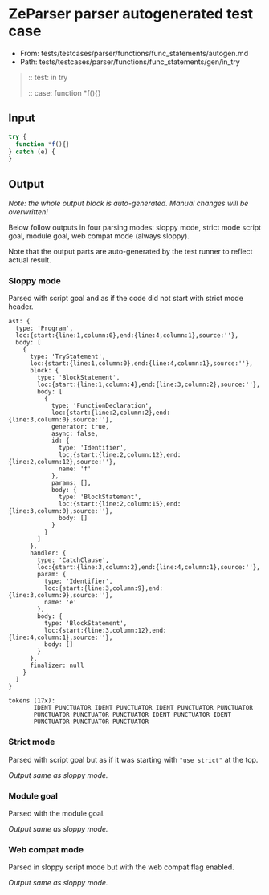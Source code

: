 # ZeParser parser autogenerated test case

- From: tests/testcases/parser/functions/func_statements/autogen.md
- Path: tests/testcases/parser/functions/func_statements/gen/in_try

> :: test: in try
>
> :: case: function *f(){}

## Input


`````js
try {
  function *f(){}
} catch (e) {
}
`````

## Output

_Note: the whole output block is auto-generated. Manual changes will be overwritten!_

Below follow outputs in four parsing modes: sloppy mode, strict mode script goal, module goal, web compat mode (always sloppy).

Note that the output parts are auto-generated by the test runner to reflect actual result.

### Sloppy mode

Parsed with script goal and as if the code did not start with strict mode header.

`````
ast: {
  type: 'Program',
  loc:{start:{line:1,column:0},end:{line:4,column:1},source:''},
  body: [
    {
      type: 'TryStatement',
      loc:{start:{line:1,column:0},end:{line:4,column:1},source:''},
      block: {
        type: 'BlockStatement',
        loc:{start:{line:1,column:4},end:{line:3,column:2},source:''},
        body: [
          {
            type: 'FunctionDeclaration',
            loc:{start:{line:2,column:2},end:{line:3,column:0},source:''},
            generator: true,
            async: false,
            id: {
              type: 'Identifier',
              loc:{start:{line:2,column:12},end:{line:2,column:12},source:''},
              name: 'f'
            },
            params: [],
            body: {
              type: 'BlockStatement',
              loc:{start:{line:2,column:15},end:{line:3,column:0},source:''},
              body: []
            }
          }
        ]
      },
      handler: {
        type: 'CatchClause',
        loc:{start:{line:3,column:2},end:{line:4,column:1},source:''},
        param: {
          type: 'Identifier',
          loc:{start:{line:3,column:9},end:{line:3,column:9},source:''},
          name: 'e'
        },
        body: {
          type: 'BlockStatement',
          loc:{start:{line:3,column:12},end:{line:4,column:1},source:''},
          body: []
        }
      },
      finalizer: null
    }
  ]
}

tokens (17x):
       IDENT PUNCTUATOR IDENT PUNCTUATOR IDENT PUNCTUATOR PUNCTUATOR
       PUNCTUATOR PUNCTUATOR PUNCTUATOR IDENT PUNCTUATOR IDENT
       PUNCTUATOR PUNCTUATOR PUNCTUATOR
`````

### Strict mode

Parsed with script goal but as if it was starting with `"use strict"` at the top.

_Output same as sloppy mode._

### Module goal

Parsed with the module goal.

_Output same as sloppy mode._

### Web compat mode

Parsed in sloppy script mode but with the web compat flag enabled.

_Output same as sloppy mode._
